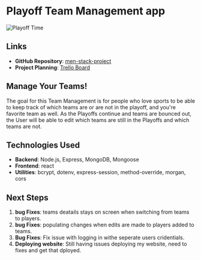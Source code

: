 # Playoff Team Management app
![Playoff Time](/assets/image/cat.jpg)

## Links
- **GitHub Repository**: [men-stack-project](https://github.com/JustMe2-wq/Group-Project.git)
- **Project Planning**: [Trello Board](https://trello.com/invite/b/682d00e967ef0c38db499d89/ATTIc7c4af54adafbe06451db8ce5c521a8aF45536FD/mern-stack-crud-app-group-project)

## Manage Your Teams!
The goal for this Team Management is for people who love sports to be able to keep track of which teams are or are not in the playoff, and you're favorite team as well. As the Playoffs continue and teams are bounced out, the User will be able to edit which teams are still in the Playoffs and which teams are not.</h3>

## Technologies Used
- **Backend**: Node.js, Express, MongoDB, Mongoose
- **Frontend**: react
- **Utilities**: bcrypt, dotenv, express-session, method-override, morgan, cors

## Next Steps
1. **bug Fixes**: teams deatails stays on screen when switching from teams to players.
2. **bug Fixes**: populating changes when edits are made to players added to teams.
3. **Bug Fixes**: Fix issue with logging in withe seperate users cridentials.
4. **Deploying website**: Still having issues deploying my website, need to fixes and get that dployed.